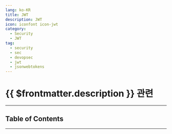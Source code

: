 ```yaml
---
lang: ko-KR
title: JWT
description: JWT
icon: iconfont icon-jwt
category:
  - Security
  - JWT
tag:
  - security
  - sec
  - devopsec
  - jwt
  - jsonwebtokens
---
```


# {{ $frontmatter.description }} 관련

<ShieldsGroup logos="jsonwebtokens"/>

---

## Table of Contents

<ToCLocal basePath="/devops/security-jwt/" />

---

<TagLinks />